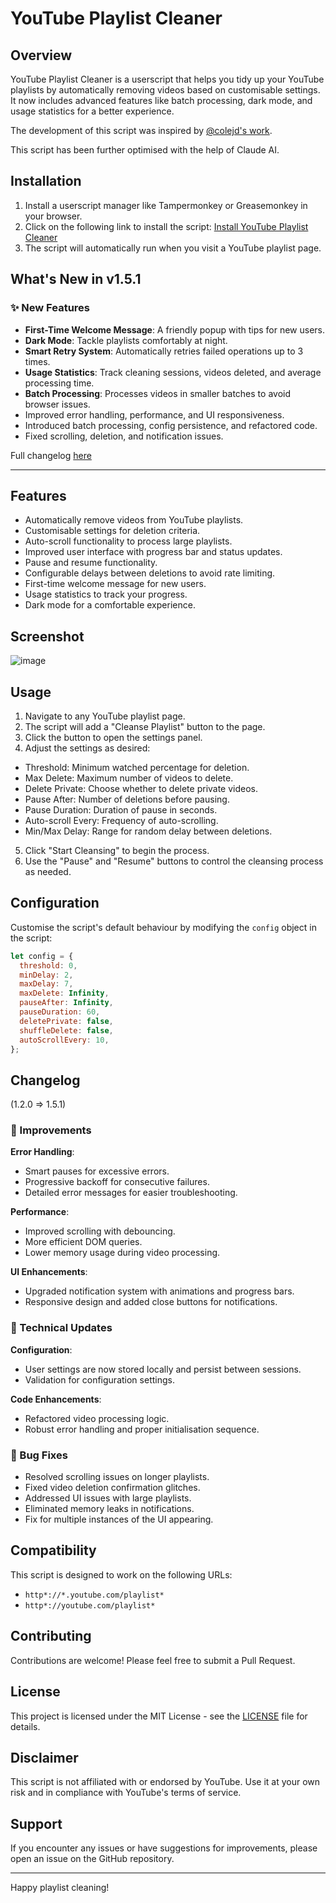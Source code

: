 # YouTube Playlist Cleaner

## Overview

YouTube Playlist Cleaner is a userscript that helps you tidy up your YouTube playlists by automatically removing videos based on customisable settings. It now includes advanced features like batch processing, dark mode, and usage statistics for a better experience.

The development of this script was inspired by [@colejd's work](https://gist.github.com/astamicu/eb351ce10451f1a51b71a1287d36880f?permalink_comment_id=4489588#gistcomment-4489588).

This script has been further optimised with the help of Claude AI.

## Installation

1. Install a userscript manager like Tampermonkey or Greasemonkey in your browser.
2. Click on the following link to install the script: [Install YouTube Playlist Cleaner](https://github.com/John-nata/YT-Playlist-Cleaner/raw/main/YT-playlist-cleaner.js)
3. The script will automatically run when you visit a YouTube playlist page.

## What's New in v1.5.1 

### ✨ New Features
- **First-Time Welcome Message**: A friendly popup with tips for new users.
- **Dark Mode**: Tackle playlists comfortably at night.
- **Smart Retry System**: Automatically retries failed operations up to 3 times.
- **Usage Statistics**: Track cleaning sessions, videos deleted, and average processing time.
- **Batch Processing**: Processes videos in smaller batches to avoid browser issues.
- Improved error handling, performance, and UI responsiveness.
- Introduced batch processing, config persistence, and refactored code.
- Fixed scrolling, deletion, and notification issues.

Full changelog [here](#changelog) 

---

## Features

- Automatically remove videos from YouTube playlists.
- Customisable settings for deletion criteria.
- Auto-scroll functionality to process large playlists.
- Improved user interface with progress bar and status updates.
- Pause and resume functionality.
- Configurable delays between deletions to avoid rate limiting.
- First-time welcome message for new users.
- Usage statistics to track your progress.
- Dark mode for a comfortable experience.

## Screenshot

![image](https://github.com/user-attachments/assets/48dd8e03-d608-4a87-9dd6-3f67e3c77e15)

## Usage

1. Navigate to any YouTube playlist page.
2. The script will add a "Cleanse Playlist" button to the page.
3. Click the button to open the settings panel.
4. Adjust the settings as desired:
 - Threshold: Minimum watched percentage for deletion.
 - Max Delete: Maximum number of videos to delete.
 - Delete Private: Choose whether to delete private videos.
 - Pause After: Number of deletions before pausing.
 - Pause Duration: Duration of pause in seconds.
 - Auto-scroll Every: Frequency of auto-scrolling.
 - Min/Max Delay: Range for random delay between deletions.
5. Click "Start Cleansing" to begin the process.
6. Use the "Pause" and "Resume" buttons to control the cleansing process as needed.

## Configuration

Customise the script's default behaviour by modifying the `config` object in the script:

```javascript
let config = {
  threshold: 0,
  minDelay: 2,
  maxDelay: 7,
  maxDelete: Infinity,
  pauseAfter: Infinity,
  pauseDuration: 60,
  deletePrivate: false,
  shuffleDelete: false,
  autoScrollEvery: 10,
};
```
## Changelog 
(1.2.0 => 1.5.1)

### 🔧 Improvements

**Error Handling**:
 - Smart pauses for excessive errors.
 - Progressive backoff for consecutive failures.
 - Detailed error messages for easier troubleshooting.

**Performance**:
 - Improved scrolling with debouncing.
 - More efficient DOM queries.
 - Lower memory usage during video processing.

**UI Enhancements**:
 - Upgraded notification system with animations and progress bars.
 - Responsive design and added close buttons for notifications.

### 💾 Technical Updates

**Configuration**:
 - User settings are now stored locally and persist between sessions.
 - Validation for configuration settings.

**Code Enhancements**:
 - Refactored video processing logic.
 - Robust error handling and proper initialisation sequence.

### 🐛 Bug Fixes
- Resolved scrolling issues on longer playlists.
- Fixed video deletion confirmation glitches.
- Addressed UI issues with large playlists.
- Eliminated memory leaks in notifications.
- Fix for multiple instances of the UI appearing.


## Compatibility

This script is designed to work on the following URLs:

-   `http*://*.youtube.com/playlist*`
-   `http*://youtube.com/playlist*`

## Contributing

Contributions are welcome! Please feel free to submit a Pull Request.

## License

This project is licensed under the MIT License - see the [LICENSE](LICENSE) file for details.

## Disclaimer

This script is not affiliated with or endorsed by YouTube. Use it at your own risk and in compliance with YouTube's terms of service.

## Support

If you encounter any issues or have suggestions for improvements, please open an issue on the GitHub repository.

----------

Happy playlist cleaning!
